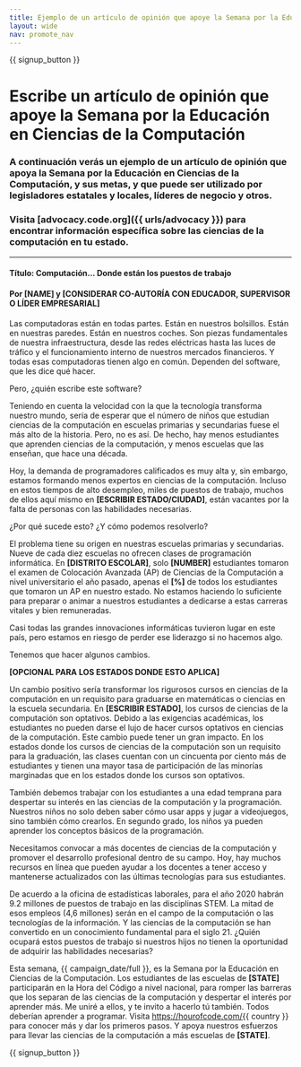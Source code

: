 ```yaml
---
title: Ejemplo de un artículo de opinión que apoye la Semana por la Educación de las Ciencias de la Computación y la Hora del Código
layout: wide
nav: promote_nav
---
```


{{ signup_button }}

# Escribe un artículo de opinión que apoye la Semana por la Educación en Ciencias de la Computación

### A continuación verás un ejemplo de un artículo de opinión que apoya la Semana por la Educación en Ciencias de la Computación, y sus metas, y que puede ser utilizado por legisladores estatales y locales, líderes de negocio y otros.

### Visita [advocacy.code.org]({{ urls/advocacy }}) para encontrar información específica sobre las ciencias de la computación en tu estado.

* * *

#### Título: Computación... Donde están los puestos de trabajo

#### Por [NAME] y [CONSIDERAR CO-AUTORÍA CON EDUCADOR, SUPERVISOR O LÍDER EMPRESARIAL]

Las computadoras están en todas partes. Están en nuestros bolsillos. Están en nuestras paredes. Están en nuestros coches. Son piezas fundamentales de nuestra infraestructura, desde las redes eléctricas hasta las luces de tráfico y el funcionamiento interno de nuestros mercados financieros. Y todas esas computadoras tienen algo en común. Dependen del software, que les dice qué hacer.

Pero, ¿quién escribe este software?

Teniendo en cuenta la velocidad con la que la tecnología transforma nuestro mundo, sería de esperar que el número de niños que estudian ciencias de la computación en escuelas primarias y secundarias fuese el más alto de la historia. Pero, no es así. De hecho, hay menos estudiantes que aprenden ciencias de la computación, y menos escuelas que las enseñan, que hace una década.

Hoy, la demanda de programadores calificados es muy alta y, sin embargo, estamos formando menos expertos en ciencias de la computación. Incluso en estos tiempos de alto desempleo, miles de puestos de trabajo, muchos de ellos aquí mismo en **[ESCRIBIR ESTADO/CIUDAD]**, están vacantes por la falta de personas con las habilidades necesarias.

¿Por qué sucede esto? ¿Y cómo podemos resolverlo?

El problema tiene su origen en nuestras escuelas primarias y secundarias. Nueve de cada diez escuelas no ofrecen clases de programación informática. En **[DISTRITO ESCOLAR]**, solo **[NUMBER]** estudiantes tomaron el examen de Colocación Avanzada (AP) de Ciencias de la Computación a nivel universitario el año pasado, apenas el **[%]** de todos los estudiantes que tomaron un AP en nuestro estado. No estamos haciendo lo suficiente para preparar o animar a nuestros estudiantes a dedicarse a estas carreras vitales y bien remuneradas.

Casi todas las grandes innovaciones informáticas tuvieron lugar en este país, pero estamos en riesgo de perder ese liderazgo si no hacemos algo.

Tenemos que hacer algunos cambios.

**[OPCIONAL PARA LOS ESTADOS DONDE ESTO APLICA]**

Un cambio positivo sería transformar los rigurosos cursos en ciencias de la computación en un requisito para graduarse en matemáticas o ciencias en la escuela secundaria. En **[ESCRIBIR ESTADO]**, los cursos de ciencias de la computación son optativos. Debido a las exigencias académicas, los estudiantes no pueden darse el lujo de hacer cursos optativos en ciencias de la computación. Este cambio puede tener un gran impacto. En los estados donde los cursos de ciencias de la computación son un requisito para la graduación, las clases cuentan con un cincuenta por ciento más de estudiantes y tienen una mayor tasa de participación de las minorías marginadas que en los estados donde los cursos son optativos.

También debemos trabajar con los estudiantes a una edad temprana para despertar su interés en las ciencias de la computación y la programación. Nuestros niños no solo deben saber cómo usar apps y jugar a videojuegos, sino también cómo crearlos. En segundo grado, los niños ya pueden aprender los conceptos básicos de la programación.

Necesitamos convocar a más docentes de ciencias de la computación y promover el desarrollo profesional dentro de su campo. Hoy, hay muchos recursos en línea que pueden ayudar a los docentes a tener acceso y mantenerse actualizados con las últimas tecnologías para sus estudiantes.

De acuerdo a la oficina de estadísticas laborales, para el año 2020 habrán 9.2 millones de puestos de trabajo en las disciplinas STEM. La mitad de esos empleos (4,6 millones) serán en el campo de la computación o las tecnologías de la información. Y las ciencias de la computación se han convertido en un conocimiento fundamental para el siglo 21. ¿Quién ocupará estos puestos de trabajo si nuestros hijos no tienen la oportunidad de adquirir las habilidades necesarias?

Esta semana, {{ campaign_date/full }}, es la Semana por la Educación en Ciencias de la Computación. Los estudiantes de las escuelas de **[STATE]** participarán en la Hora del Código a nivel nacional, para romper las barreras que los separan de las ciencias de la computación y despertar el interés por aprender más. Me uniré a ellos, y te invito a hacerlo tú también. Todos deberían aprender a programar. Visita https://hourofcode.com/{{ country }} para conocer más y dar los primeros pasos. Y apoya nuestros esfuerzos para llevar las ciencias de la computación a más escuelas de **[STATE]**.

{{ signup_button }}